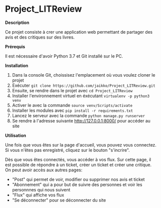 # Project_LITReview

**Description** 

Ce projet consiste à crer une application web permettant de partager des avis et des critiques sur des livres.

**Prérequis**

Il est nécessaire d'avoir Python 3.7 et Git installé sur le PC.

**Installation**

1. Dans la console Git, choissisez l'emplacement où vous voulez cloner le projet
2. Exécuter  ``` git clone https://github.com/jaikko/Project_LITReview.git ```
3. Ensuite, se rendre dans le projet avec ``` cd Project_LITReview ```
4. Installer l'environnement virtuel en éxécutant ``` virtualenv -p python3 venv ```
5. Activer le avec la commande   ``` source venv/Scripts/activate ```
6. Installer les modules avec  ```pip install -r requirements.txt ```
7. Lancez le serveur avec la commande ```python manage.py runserver```
8. Se rendre à l'adresse suivante http://127.0.0.1:8000/ pour accéder au site 

**Utilisation**

Une fois que vous êtes sur la page d'accueil, vous pouvez vous connectez. Si vous n'êtes pas enregistré, 
cliquez sur le bouton "s'incrire". 

Dès que vous êtes connectés, vous accéder à vos flux. Sur cette page, il est possible de répondre à un ticket, 
créer un ticket et créer une critique. On peut avoir accès aux autres pages:

- "Post" qui permet de voir, modifier ou supprimer nos avis et ticket
- "Abonnement" qui a pour but de suivre des personnes et voir les personnnes qui nous suivent
- "Flux" qui affiche vos flux
- "Se déconnecter" pour se déconnecter du site
